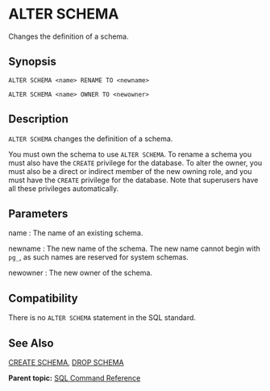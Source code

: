 # ALTER SCHEMA 

Changes the definition of a schema.

## Synopsis 

``` {#sql_command_synopsis}
ALTER SCHEMA <name> RENAME TO <newname>

ALTER SCHEMA <name> OWNER TO <newowner>
```

## Description 

`ALTER SCHEMA` changes the definition of a schema.

You must own the schema to use `ALTER SCHEMA`. To rename a schema you must also have the `CREATE` privilege for the database. To alter the owner, you must also be a direct or indirect member of the new owning role, and you must have the `CREATE` privilege for the database. Note that superusers have all these privileges automatically.

## Parameters 

name
:   The name of an existing schema.

newname
:   The new name of the schema. The new name cannot begin with `pg_`, as such names are reserved for system schemas.

newowner
:   The new owner of the schema.

## Compatibility 

There is no `ALTER SCHEMA` statement in the SQL standard.

## See Also 

[CREATE SCHEMA](CREATE_SCHEMA.html), [DROP SCHEMA](DROP_SCHEMA.html)

**Parent topic:** [SQL Command Reference](../sql_commands/sql_ref.html)

